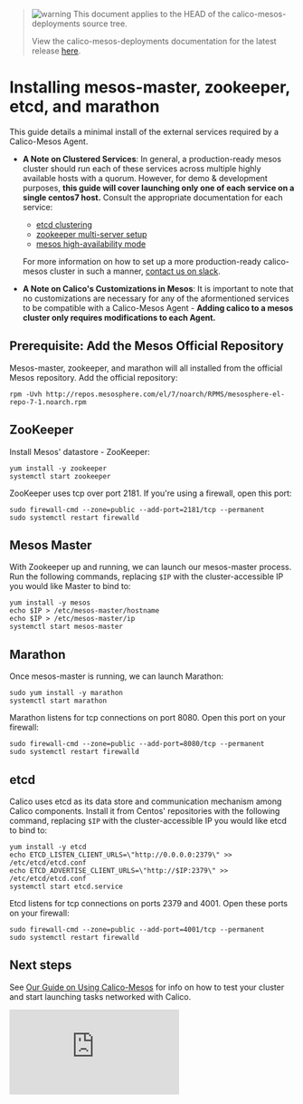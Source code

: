 <!--- master only -->
> ![warning](images/warning.png) This document applies to the HEAD of the calico-mesos-deployments source tree.
>
> View the calico-mesos-deployments documentation for the latest release [here](https://github.com/projectcalico/calico-mesos-deployments/blob/0.26.0%2B1/README.md).
<!--- else
> You are viewing the calico-mesos-deployments documentation for release **release**.
<!--- end of master only -->

# Installing mesos-master, zookeeper, etcd, and marathon
This guide details a minimal install of the external services required by a Calico-Mesos Agent.
- **A Note on Clustered Services**: In general, a production-ready mesos cluster should run each of these services across multiple highly available hosts with a quorum. However, for demo & development purposes, **this guide will cover launching only one of each service on a single centos7 host.** Consult the appropriate documentation for each service:
    - [etcd clustering](https://coreos.com/etcd/docs/latest/clustering.html)
    - [zookeeper multi-server setup](https://zookeeper.apache.org/doc/r3.3.2/zookeeperAdmin.html#sc_zkMulitServerSetup)
    - [mesos high-availability mode](http://mesos.apache.org/documentation/latest/high-availability/)

    For more information on how to set up a more production-ready calico-mesos cluster in such a manner, [contact us on slack][slack].
- **A Note on Calico's Customizations in Mesos**: It is important to note that no customizations are necessary for any of the aformentioned services to be compatible with a Calico-Mesos Agent - **Adding calico to a mesos cluster only requires modifications to each Agent.**


## Prerequisite: Add the Mesos Official Repository
Mesos-master, zookeeper, and marathon will all installed from the official Mesos repository. Add the official repository:

    rpm -Uvh http://repos.mesosphere.com/el/7/noarch/RPMS/mesosphere-el-repo-7-1.noarch.rpm

## ZooKeeper
Install Mesos' datastore - ZooKeeper:
```
yum install -y zookeeper
systemctl start zookeeper
```

ZooKeeper uses tcp over port 2181. If you're using a firewall, open this port:
```
sudo firewall-cmd --zone=public --add-port=2181/tcp --permanent
sudo systemctl restart firewalld
```

## Mesos Master
With Zookeeper up and running, we can launch our mesos-master process. Run the following commands, replacing `$IP` with the cluster-accessible IP you would like Master to bind to:
```
yum install -y mesos
echo $IP > /etc/mesos-master/hostname
echo $IP > /etc/mesos-master/ip
systemctl start mesos-master
```

## Marathon
Once mesos-master is running, we can launch Marathon:
```
sudo yum install -y marathon
systemctl start marathon
```

Marathon listens for tcp connections on port 8080. Open this port on your firewall:
```
sudo firewall-cmd --zone=public --add-port=8080/tcp --permanent
sudo systemctl restart firewalld
```

## etcd
Calico uses etcd as its data store and communication mechanism among Calico components. Install it from Centos' repositories with the following command, replacing `$IP` with the cluster-accessible IP you would like etcd to bind to:
```
yum install -y etcd
echo ETCD_LISTEN_CLIENT_URLS=\"http://0.0.0.0:2379\" >> /etc/etcd/etcd.conf
echo ETCD_ADVERTISE_CLIENT_URLS=\"http://$IP:2379\" >> /etc/etcd/etcd.conf
systemctl start etcd.service
```

Etcd listens for tcp connections on ports 2379 and 4001. Open these ports on your firewall:
```
sudo firewall-cmd --zone=public --add-port=4001/tcp --permanent
sudo systemctl restart firewalld
```

## Next steps
See [Our Guide on Using Calico-Mesos](UsingCalicoMesos.md) for info on how to test your cluster and start launching tasks networked with Calico.

[slack]: https://calicousers.slack.com
[![Analytics](https://calico-ga-beacon.appspot.com/UA-52125893-3/calico-containers/docs/mesos/MesosClusterPreparation.md?pixel)](https://github.com/igrigorik/ga-beacon)

